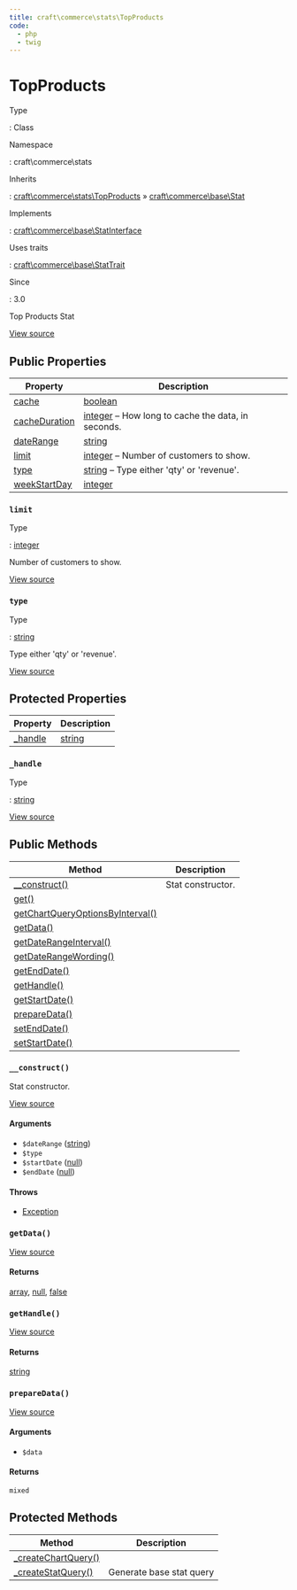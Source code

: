```yaml
---
title: craft\commerce\stats\TopProducts
code:
  - php
  - twig
---
```


# TopProducts

Type

:   Class

Namespace

:   craft\commerce\stats

Inherits

:   [craft\commerce\stats\TopProducts](craft-commerce-stats-topproducts.md) &raquo;
[craft\commerce\base\Stat](craft-commerce-base-stat.md)

Implements

:   [craft\commerce\base\StatInterface](craft-commerce-base-statinterface.md)

Uses traits

:   [craft\commerce\base\StatTrait](craft-commerce-base-stattrait.md)

Since

:   3.0



Top Products Stat





[View source](https://github.com/craftcms/commerce/blob/master/src/stats/TopProducts.php)


## Public Properties

| Property                                                                                                   | Description
| ---------------------------------------------------------------------------------------------------------- | ------------------------------------------------------------------------------------------
| [cache](craft-commerce-base-stattrait.md#cache "Defined by craft\commerce\base\StatTrait")                 | [boolean](http://php.net/language.types.boolean)
| [cacheDuration](craft-commerce-base-stattrait.md#cacheduration "Defined by craft\commerce\base\StatTrait") | [integer](http://php.net/language.types.integer) – How long to cache the data, in seconds.
| [dateRange](craft-commerce-base-stattrait.md#daterange "Defined by craft\commerce\base\StatTrait")         | [string](http://php.net/language.types.string)
| [limit](craft-commerce-stats-topproducts.md#limit)                                                         | [integer](http://php.net/language.types.integer) – Number of customers to show.
| [type](craft-commerce-stats-topproducts.md#type)                                                           | [string](http://php.net/language.types.string) – Type either 'qty' or 'revenue'.
| [weekStartDay](craft-commerce-base-stattrait.md#weekstartday "Defined by craft\commerce\base\StatTrait")   | [integer](http://php.net/language.types.integer)

### `limit`



Type

:   [integer](http://php.net/language.types.integer)



Number of customers to show.



[View source](https://github.com/craftcms/commerce/blob/master/src/stats/TopProducts.php#L37)



### `type`



Type

:   [string](http://php.net/language.types.string)



Type either 'qty' or 'revenue'.



[View source](https://github.com/craftcms/commerce/blob/master/src/stats/TopProducts.php#L32)





## Protected Properties

| Property                                              | Description
| ----------------------------------------------------- | ----------------------------------------------
| [_handle](craft-commerce-stats-topproducts.md#handle) | [string](http://php.net/language.types.string)

### `_handle`



Type

:   [string](http://php.net/language.types.string)











[View source](https://github.com/craftcms/commerce/blob/master/src/stats/TopProducts.php#L27)





## Public Methods

| Method                                                                                                                                      | Description
| ------------------------------------------------------------------------------------------------------------------------------------------- | -----------------
| [__construct()](craft-commerce-stats-topproducts.md#method-construct)                                                                       | Stat constructor.
| [get()](craft-commerce-base-stat.md#method-get "Defined by craft\commerce\base\Stat")                                                       |
| [getChartQueryOptionsByInterval()](craft-commerce-base-stat.md#method-getchartqueryoptionsbyinterval "Defined by craft\commerce\base\Stat") |
| [getData()](craft-commerce-stats-topproducts.md#method-getdata)                                                                             |
| [getDateRangeInterval()](craft-commerce-base-stat.md#method-getdaterangeinterval "Defined by craft\commerce\base\Stat")                     |
| [getDateRangeWording()](craft-commerce-base-stat.md#method-getdaterangewording "Defined by craft\commerce\base\Stat")                       |
| [getEndDate()](craft-commerce-base-stat.md#method-getenddate "Defined by craft\commerce\base\Stat")                                         |
| [getHandle()](craft-commerce-stats-topproducts.md#method-gethandle)                                                                         |
| [getStartDate()](craft-commerce-base-stat.md#method-getstartdate "Defined by craft\commerce\base\Stat")                                     |
| [prepareData()](craft-commerce-stats-topproducts.md#method-preparedata)                                                                     |
| [setEndDate()](craft-commerce-base-stat.md#method-setenddate "Defined by craft\commerce\base\Stat")                                         |
| [setStartDate()](craft-commerce-base-stat.md#method-setstartdate "Defined by craft\commerce\base\Stat")                                     |

### `__construct()`





Stat constructor.








[View source](https://github.com/craftcms/commerce/blob/master/src/stats/TopProducts.php#L42-L49)


#### Arguments

- `$dateRange` ([string](http://php.net/language.types.string))
- `$type`
- `$startDate` ([null](http://php.net/language.types.null))
- `$endDate` ([null](http://php.net/language.types.null))


#### Throws

- [Exception](http://php.net/class.exception)


### `getData()`














[View source](https://github.com/craftcms/commerce/blob/master/src/stats/TopProducts.php#L53-L77)



#### Returns

[array](http://php.net/language.types.array), [null](http://php.net/language.types.null), [false](http://php.net/language.types.boolean)



### `getHandle()`














[View source](https://github.com/craftcms/commerce/blob/master/src/stats/TopProducts.php#L82-L85)



#### Returns

[string](http://php.net/language.types.string)



### `prepareData()`














[View source](https://github.com/craftcms/commerce/blob/master/src/stats/TopProducts.php#L90-L101)


#### Arguments

- `$data`

#### Returns

`mixed`





## Protected Methods

| Method                                                                                                           | Description
| ---------------------------------------------------------------------------------------------------------------- | ------------------------
| [_createChartQuery()](craft-commerce-base-stat.md#method-createchartquery "Defined by craft\commerce\base\Stat") |
| [_createStatQuery()](craft-commerce-base-stat.md#method-createstatquery "Defined by craft\commerce\base\Stat")   | Generate base stat query






